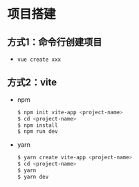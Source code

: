 # 项目搭建

## 方式1：命令行创建项目

  - `vue create xxx`

## 方式2：vite

  - npm

    ```bash
    $ npm init vite-app <project-name>
    $ cd <project-name>
    $ npm install
    $ npm run dev
    ```

  - yarn

    ```bash
    $ yarn create vite-app <project-name>
    $ cd <project-name>
    $ yarn
    $ yarn dev
    ```

